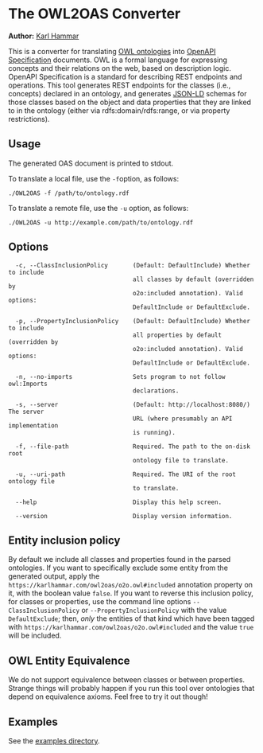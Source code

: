 
# The OWL2OAS Converter

**Author:** [Karl Hammar](https://karlhammar.com)

This is a converter for translating [OWL ontologies](https://www.w3.org/TR/owl2-overview/) into
[OpenAPI Specification](https://swagger.io/specification/) documents. OWL is a formal language for expressing concepts and their
relations on the web, based on description logic. OpenAPI Specification is a standard for describing REST endpoints and operations.
This tool generates REST endpoints for the classes (i.e., concepts) declared in an ontology, and generates [JSON-LD](https://json-ld.org)
schemas for those classes based on the object and data properties that they are linked to in the ontology (either via
rdfs:domain/rdfs:range, or via property restrictions).

## Usage

The generated OAS document is printed to stdout.

To translate a local file, use the `-f`option, as follows:

```
./OWL2OAS -f /path/to/ontology.rdf
```

To translate a remote file, use the `-u` option, as follows:
```
./OWL2OAS -u http://example.com/path/to/ontology.rdf
```

## Options

```
  -c, --ClassInclusionPolicy       (Default: DefaultInclude) Whether to include
                                   all classes by default (overridden by
                                   o2o:included annotation). Valid options:
                                   DefaultInclude or DefaultExclude.

  -p, --PropertyInclusionPolicy    (Default: DefaultInclude) Whether to include
                                   all properties by default (overridden by
                                   o2o:included annotation). Valid options:
                                   DefaultInclude or DefaultExclude.

  -n, --no-imports                 Sets program to not follow owl:Imports
                                   declarations.

  -s, --server                     (Default: http://localhost:8080/) The server
                                   URL (where presumably an API implementation
                                   is running).

  -f, --file-path                  Required. The path to the on-disk root
                                   ontology file to translate.

  -u, --uri-path                   Required. The URI of the root ontology file
                                   to translate.

  --help                           Display this help screen.

  --version                        Display version information.
```

## Entity inclusion policy

By default we include all classes and properties found in the parsed ontologies. If you want to specifically exclude some entity from the generated output, apply the `https://karlhammar.com/owl2oas/o2o.owl#included` annotation property on it, with the boolean value `false`. If you want to reverse this inclusion policy, for classes or properties, use the command line options `--ClassInclusionPolicy` or `--PropertyInclusionPolicy` with the value `DefaultExclude`; then, *only* the entities of that kind which have been tagged with `https://karlhammar.com/owl2oas/o2o.owl#included` and the value `true` will be included.

## OWL Entity Equivalence 

We do not support equivalence between classes or between properties. Strange things will probably happen if you run this tool over ontologies that depend on equivalence axioms. Feel free to try it out though!

## Examples

See the [examples directory](https://github.com/hammar/OWL2OAS/tree/master/OWL2OAS/examples).
